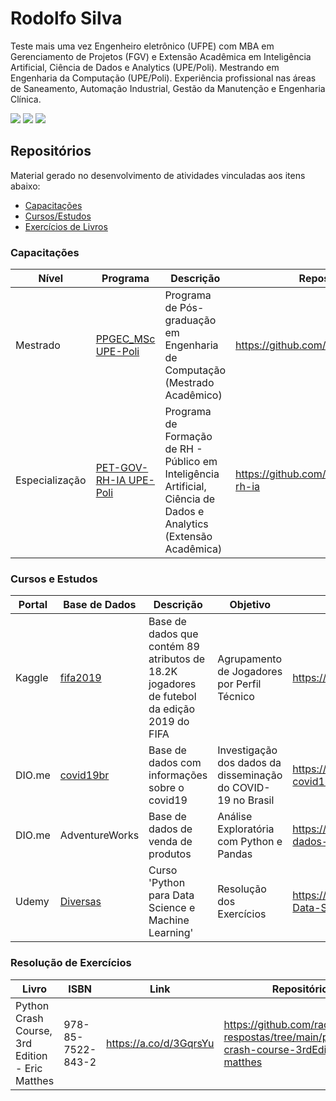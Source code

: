 # Rodolfo Silva

Teste mais uma vez Engenheiro eletrônico (UFPE) com MBA em Gerenciamento de Projetos (FGV) e Extensão Acadêmica em Inteligência Artificial, Ciência de Dados e Analytics (UPE/Poli). Mestrando em Engenharia da Computação (UPE/Poli). Experiência profissional nas áreas de Saneamento, Automação Industrial, Gestão da Manutenção e Engenharia Clínica.

<div> 
  <a href="mailto:racs1@ecomp.poli.br" target="_blank"><img src="https://img.shields.io/badge/Gmail-EA4335?logo=gmail&logoColor=white&style=for-the-badge" target="_blank"></a>
  <a href="https://www.linkedin.com/in/rodolfo-amorim-9a17a038" target="_blank"><img src="https://img.shields.io/badge/-LinkedIn-%230077B5?style=for-the-badge&logo=linkedin&logoColor=white" target="_blank"></a> 
  <a href="http://lattes.cnpq.br/8100311975351369" target="_blank"><img src="https://img.shields.io/badge/-Lattes-183A61?logo=googledocs&logoColor=white&style=for-the-badge" target="_blank"></a>
</div>

## Repositórios
Material gerado no desenvolvimento de atividades vinculadas aos itens abaixo: 
- [Capacitações](#capacitações)
- [Cursos/Estudos](#cursos-e-estudos)
- [Exercícios de Livros](#resolução-de-exercícios)

### Capacitações

| Nível | Programa | Descrição | Repositório | 
|---|---|---|---|
| Mestrado | [PPGEC_MSc UPE-Poli](https://w2.solucaoatrio.net.br/somos/upe-ppgec/index.php/pt/) | Programa de Pós-graduação em Engenharia de Computação (Mestrado Acadêmico) |  https://github.com/racs1/PPGEC_M.Sc
| Especialização | [PET-GOV-RH-IA UPE-Poli](https://www.facepe.br/wp-content/uploads/2021/12/Edital-FACEPE-19-2021-PETGOV-Resultado.pdf) | Programa de Formação de RH - Público em Inteligência Artificial, Ciência de Dados e Analytics (Extensão Acadêmica) | https://github.com/racs1/pet-gov-rh-ia

### Cursos e Estudos

| Portal | Base de Dados | Descrição | Objetivo | Repositório
|---|---|---|---|---|
| Kaggle |[fifa2019](https://www.kaggle.com/karangadiya/fifa19) | Base de dados que contém 89 atributos de 18.2K jogadores de futebol da edição 2019 do FIFA| Agrupamento de Jogadores por Perfil Técnico | https://github.com/racs1/kaggle/tree/main/fifa2019
| DIO.me |[covid19br](https://www.dio.me/projects/criando-modelos-com-python-e-machine-learning-para-prever-a-evolucao-do-covid-19-no-brasil) | Base de dados com informações sobre o covid19 | Investigação dos dados da disseminação do COVID-19 no Brasil | https://github.com/racs1/dio/tree/main/ml-covid19br
| DIO.me | AdventureWorks |Base de dados de venda de produtos|Análise Exploratória com Python e Pandas|https://github.com/racs1/dio/tree/main/analise-de-dados-com-python-pandas
| Udemy | [Diversas](https://www.udemy.com/course/python-para-data-science-e-machine-learning/) | Curso 'Python para Data Science e Machine Learning' | Resolução dos Exercícios | https://github.com/racs1/udemy/tree/main/Python-Data-Science-and-Machine-Learning-Bootcamp 

### Resolução de Exercícios

|Livro | ISBN | Link | Repositório
|---|---|---|---|
|Python Crash Course, 3rd Edition - Eric Matthes| 978-85-7522-843-2 | https://a.co/d/3GqrsYu | https://github.com/racs1/livros-respostas/tree/main/python-crash-course-3rdEdition-matthes

